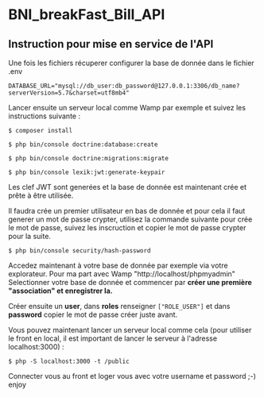 # BNI_breakFast_Bill_API

## Instruction pour mise en service de l'API

Une fois les fichiers récuperer configurer la base de donnée dans le fichier .env
```
DATABASE_URL="mysql://db_user:db_password@127.0.0.1:3306/db_name?serverVersion=5.7&charset=utf8mb4"
```

Lancer ensuite un serveur local comme Wamp par exemple et suivez les instructions suivante :

```
$ composer install
```
```
$ php bin/console doctrine:database:create
```
```
$ php bin/console doctrine:migrations:migrate
```
```
$ php bin/console lexik:jwt:generate-keypair
```

Les clef JWT sont generées et la base de donnée est maintenant crée et prête à être utilisée.

Il faudra crée un premier utilisateur en bas de donnée et pour cela il faut generer un mot de passe crypter, utilisez la commande suivante pour crée le mot de passe, suivez les inscruction et copier le mot de passe crypter pour la suite.
```
$ php bin/console security/hash-password
 ```

Accedez maintenant à votre base de donnée par exemple via votre explorateur. Pour ma part avec Wamp "http://localhost/phpmyadmin"
Selectionner votre base de donnée et commencer par **créer une première "association" et enregistrer la.**

Créer ensuite un **user**, dans **roles** renseigner `["ROLE_USER"]` et dans **password** copier le mot de passe créer juste avant.


Vous pouvez maintenant lancer un serveur local comme cela (pour utiliser le front en local, il est important de lancer le serveur à l'adresse localhost:3000) :
```
$ php -S localhost:3000 -t /public
```

Connecter vous au front et loger vous avec votre username et password ;-) enjoy


